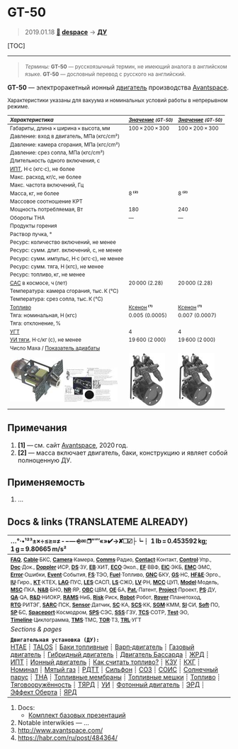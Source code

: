 # GT-50
> 2019.01.18 **[🚀](../index/index.md) [despace](index.md)** → **[ДУ](ps.md)**

[TOC]

---

> <small>*Термины:* **GT-50** — русскоязычный термин, не имеющий аналога в английском языке. **GT-50** — дословный перевод с русского на английский.</small>

**GT-50** — электроракетный ионный [двигатель](ps.md) производства [Avantspace](zz_avantspace.md).

<small>

Характеристики указаны для вакуума и номинальных условий работы в непрерывном режиме.

|*Характеристика*|*[Значение](si.md) <small>(GT-50)</small>*|*[Значение](si.md) <small>(GT-50)</small>*|
|:--|:--|:--|
|Габариты, длина × ширина × высота, мм  | 100 × 200 × 300 | 100 × 200 × 300 |
|Давление: вход в двигатель, МПа (кгс/cm²)  |  |  |
|Давление: камера сгорания, МПа (кгс/cm²)  |  |  |
|Давление: срез сопла, МПа (кгс/cm²)  |  |  |
|Длительность одного включения, с  |  |  |
|[ИПТ](ing.md), Н·с (кгс·с), не более  |  |  |
|Макс. расход, кг/с, не более  |  |  |
|Макс. частота включений, Гц  |  |  |
|Масса, кг, не более  | 8 **⁽²⁾** | 8 **⁽²⁾** |
|Массовое соотношение КРТ  |  |  |
|Мощность потребляемая, Вт  | 180 | 240 |
|Обороты ТНА  |—|—|
|Продукты горения  |  |  |
|Раствор пучка, °  |  |  |
|Ресурс: количество включений, не менее  |  |  |
|Ресурс: сумм. длит. включений, c, не менее  |  |  |
|Ресурс: сумм. импульс, Н·с (кгс·с), не менее  |  |  |
|Ресурс: сумм. тяга, Н (кгс), не менее  |  |  |
|Ресурс: топливо, кг, не менее  |  |  |
|[САС](lifetime.md) в космосе, ч (лет)  | 20 000 (2.28) | 20 000 (2.28) |
|Температура: камера сгорания, тыс. К (℃)  |  |  |
|Температура: срез сопла, тыс. К (℃)  |  |  |
|[Топливо](fuel.md)  | [Ксенон](ксенон.md) **⁽¹⁾** | [Ксенон](ксенон.md) **⁽¹⁾** |
|Тяга: номинальная, Н (кгс)  | 0.005 (0.0005) | 0.007 (0.0007) |
|Тяга: отклонение, %  |  |  |
|[УГТ](trl.md)| 4 | 4 |
|[УИ тяги](isp.md), Н·с/кг (с), не менее  | 19 600 (2 000) | 19 600 (2 000) |
|Число Маха / [Показатель адиабаты](heat_cr.md)  |  |  |
|[![](f/ps/g/gt_50_pic02_thumb.jpg)](f/ps/g/gt_50_pic02.jpg) [![](f/ps/g/gt_50_pic03_thumb.jpg)](f/ps/g/gt_50_pic03.png)| [![](f/ps/g/gt_50_pic01_thumb.jpg)](f/ps/g/gt_50_pic01.jpg) | [![](f/ps/g/gt_50_pic01_thumb.jpg)](f/ps/g/gt_50_pic01.jpg) |

</small>



<p style="page-break-after:always"> </p>

## Примечания
   1. **[1]** — см. сайт [Avantspace](zz_avantspace.md), 2020 год.
   1. **[2]** — масса включает двигатель, баки, конструкцию и являет собой полноценную ДУ.



## Применяемость
   1. …



<p style="page-break-after:always"> </p>

## Docs & links (TRANSLATEME ALREADY)
|…°·•¹²³±×÷≤≥≈≠ ‑ −— ⎆✉ ❐“”’«»✔→✘☐☑├┕┆ 1 lb = 0.453592 kg; 1 g = 9.80665 m/s²|
|:--|
|<small>**[FAQ](faq.md)**, **[Cable](cable.md)**·БКС, **[Camera](camera.md)**·Камера, **[Comms](comms.md)**·Радио, **[Contact](contact.md)**·Контакт, **[Control](control.md)**·Упр., **[Doc](doc.md)**·Док., **[Doppler](doppler.md)**·ИСР, **[DS](ds.md)**·ЗУ, **[EB](eb.md)**·ХИТ, **[ECO](ecology.md)**·Экол., **[EF](ef.md)**·ВВФ, **[ElC](elc.md)**·ЭКБ, **[EMC](emc.md)**·ЭМС, **[Error](error.md)**·Ошибки, **[Event](event.md)**·События, **[FS](fs.md)**·ТЭО, **[Fuel](fuel.md)**·Топливо, **[GNC](gnc.md)**·БКУ, **[GS](scs.md)**·НС, **[HF&E](hfe.md)**·Эрго., **[IU](iu.md)**·Гиро., **[KT](kt.md)**·КТЕХ, **[LAG](lag.md)**·ПУC, **[LES](les.md)**·САСП, **[LS](ls.md)**·СЖО, **[LV](lv.md)**·РН, **[MCC](mcc.md)**·ЦУП, **[Model](model.md)**·Модель, **[MSC](sc.md)**·ПКА, **[N&B](nnb.md)**·БНО, **[NR](nr.md)**·ЯР, **[OBC](obc.md)**·ЦВМ, **[OE](oe.md)**·БА, **[Pat.](патент.md)**·Патент, **[Project](project.md)**·Проект, **[PS](ps.md)**·ДУ, **[QA](quality.md)**·QA, **[R&D](rnd.md)**·НИОКР, **[RAMS](rams.md)**·НиБ, **[Risk](risk.md)**·Риск, **[Robot](robotics.md)**·Робот, **[Rover](rover.md)**·Планетоход, **[RTG](rtg.md)**·РИТЭГ, **[SARC](sarc.md)**·ПСК, **[Sensor](sensor.md)**·Датчик, **[SC](sc.md)**·КА, **[SCS](scs.md)**·КК, **[SGM](sgm.md)**·КММ, **[SI](si.md)**·СИ, **[Soft](soft.md)**·ПО, **[SP](sp.md)**·БС, **[Spaceport](spaceport.md)**·Космодром, **[SPS](sps.md)**·СЭС, **[SSS](sss.md)**·ГЗУ, **[TCS](tcs.md)**·СОТР, **[Test](test.md)**·ЭО, **[Timeline](timeline.md)**·Циклограмма, **[TMS](tms.md)**·ТМС, **[TOR](tor.md)**·ТЗ, **[TRL](trl.md)**·УГТ</small>|
|*Sections & pages*|
|**`Двигательная установка (ДУ):`**<br> [HTAE](htae.md) ┊ [TALOS](talos.md) ┊ [Баки топливные](fuel_tank.md) ┊ [Варп‑двигатель](warp_drive.md) ┊ [Газовый двигатель](cgt.md) ┊ [Гибридный двигатель](гбрд.md) ┊ [Двигатель Бассарда](bussard_ramjet.md) ┊ [ЖРД](lpr.md) ┊ [ИПТ](ing.md) ┊ [Ионный двигатель](иод.md) ┊ [Как считать топливо?](si.md) ┊ [КЗУ](cinu.md) ┊ [КХГ](cgs.md) ┊ [Номинал](nominal.md) ┊ [Мятый газ](exhsteam.md) ┊ [РДТТ](spr.md) ┊ [Сильфон](сильфон.md) ┊ [СОЗ](соз.md) ┊ [СОИС](соис.md) ┊ [Солнечный парус](солнечный_парус.md) ┊ [ТНА](turbopump.md) ┊ [Топливные мембраны](топливные_мембраны.md) ┊ [Топливные мешки](топливные_мешки.md) ┊ [Топливо](fuel.md) ┊ [Тяговооружённость](ttwr.md) ┊ [ТЯРД](тярд.md) ┊ [УИ](isp.md) ┊ [Фотонный двигатель](фотонный_двигатель.md) ┊ [ЭРД](epsp.md) ┊ [Эффект Оберта](oberth_eff.md) ┊ [ЯРД](ntr.md) |

   1. Docs:
      - [Комплект базовых презентаций](f/ps/g/gt_50_doc01.pdf)
   1. Notable interwikies — …
   1. <http://www.avantspace.com/>
   1. <https://habr.com/ru/post/484364/>

